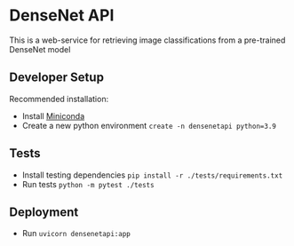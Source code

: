 # DenseNet API

This is a web-service for retrieving image classifications from a pre-trained DenseNet model

## Developer Setup

Recommended installation:

- Install [Miniconda](https://docs.conda.io/projects/conda/en/latest/user-guide/install/index.html)
- Create a new python environment `create -n densenetapi python=3.9`

## Tests

- Install testing dependencies `pip install -r ./tests/requirements.txt`
- Run tests `python -m pytest ./tests`

## Deployment

- Run `uvicorn densenetapi:app`
